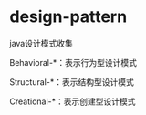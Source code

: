 # design-pattern
java设计模式收集

Behavioral-*：表示行为型设计模式

Structural-*：表示结构型设计模式

Creational-*：表示创建型设计模式
